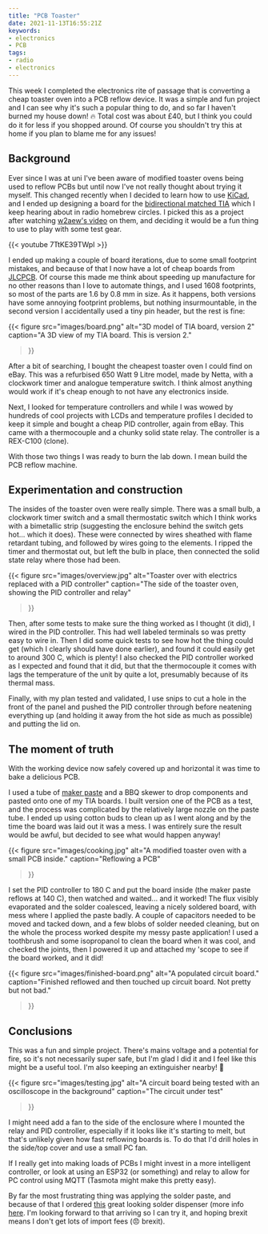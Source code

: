 ```yaml
---
title: "PCB Toaster"
date: 2021-11-13T16:55:21Z
keywords:
- electronics
- PCB
tags:
- radio
- electronics
---
```


This week I completed the electronics rite of passage that is converting a
cheap toaster oven into a PCB reflow device. It was a simple and fun project and
I can see why it's such a popular thing to do, and so far I haven't burned my
house down! :fire: Total cost was about £40, but I think you could do it for
less if you shopped around. Of course you shouldn't try this at home if you
plan to blame me for any issues!

## Background

Ever since I was at uni I've been aware of modified toaster ovens being used to
reflow PCBs but until now I've not really thought about trying it myself. This
changed recently when I decided to learn how to use
[KiCad](https://www.kicad.org/), and I ended up designing a board for the
[bidirectional matched
TIA](https://w7zoi.net/bidirectional_matched_amplifier.pdf) which I keep
hearing about in radio homebrew circles. I picked this as a project after
watching [w2aew's video](https://www.youtube.com/watch?v=7TtKE39TWpI) on them,
and deciding it would be a fun thing to use to play with some test gear.

{{< youtube 7TtKE39TWpI >}}

I ended up making a couple of board iterations, due to some small footprint
mistakes, and because of that I now have a lot of cheap boards from [JLCPCB](https://jlcpcb.com/).
Of course this made me think about speeding up manufacture for no other
reasons than I love to automate things, and I used 1608 footprints, so 
most of the parts are 1.6 by 0.8 mm in size. As it happens, both versions have
some annoying footprint problems, but nothing insurmountable, in the second
version I accidentally used a tiny pin header, but the rest is fine:

{{< figure src="images/board.png"
alt="3D model of TIA board, version 2"
caption="A 3D view of my TIA board. This is version 2."
>}}

After a bit of searching, I bought the cheapest toaster oven I could find on
eBay. This was a refurbised 650 Watt 9 Litre model, made by Netta, with a
clockwork timer and analogue temperature switch. I think almost anything would
work if it's cheap enough to not have any electronics inside.

Next, I looked for temperature controllers and while I was wowed by hundreds of
cool projects with LCDs and temperature profiles I decided to keep it simple
and bought a cheap PID controller, again from eBay. This came with a
thermocouple and a chunky solid state relay. The controller is a REX-C100
(clone).

With those two things I was ready to burn the lab down. I mean build the PCB
reflow machine.

## Experimentation and construction

The insides of the toaster oven were really simple. There was a small bulb, a
clockwork timer switch and a small thermostatic switch which I think works with
a bimetallic strip (suggesting the enclosure behind the switch gets hot...
which it does). These were connected by wires sheathed with flame retardant
tubing, and followed by wires going to the elements. I ripped the timer and
thermostat out, but left the bulb in place, then connected the solid state
relay where those had been. 

{{< figure src="images/overview.jpg"
alt="Toaster over with electrics replaced with a PID controller"
caption="The side of the toaster oven, showing the PID controller and relay"
>}}

Then, after some tests to make sure the thing worked as I thought (it did), I
wired in the PID controller. This had well labeled terminals so was pretty easy
to wire in. Then I did some quick tests to see how hot the thing could get
(which I clearly should have done earlier), and found it could easily get to
around 300 C, which is plenty! I also checked the PID controller worked as I
expected and found that it did, but that the thermocouple it comes with lags
the temperature of the unit by quite a lot, presumably because of its thermal
mass. 

Finally, with my plan tested and validated, I use snips to cut a hole in the
front of the panel and pushed the PID controller through before neatening
everything up (and holding it away from the hot side as much as possible) and
putting the lid on. 

## The moment of truth

With the working device now safely covered up and horizontal it was time to
bake a delicious PCB.

I used a tube of [maker
paste](https://shop.pimoroni.com/products/maker-paste-low-temp) and a BBQ
skewer to drop components and pasted onto one of my TIA boards. I
built version one of the PCB as a test, and the process was complicated by the
relatively large nozzle on the paste tube. I ended up using cotton buds to clean
up as I went along and by the time the board was laid out it was a mess. I was
entirely sure the result would be awful, but decided to see what would happen
anyway! 

{{< figure src="images/cooking.jpg"
alt="A modified toaster oven with a small PCB inside."
caption="Reflowing a PCB"
>}}

I set the PID controller to 180 C and put the board inside (the maker paste
reflows at 140 C), then watched and waited... and it worked! The flux visibly
evaporated and the solder coalesced, leaving a nicely soldered board, with mess
where I applied the paste badly. A couple of capacitors needed to be moved and
tacked down, and a few blobs of solder needed cleaning, but on the whole the
process worked despite my messy paste application! I used a toothbrush and some
isopropanol to clean the board when it was cool, and checked the joints, then I
powered it up and attached my 'scope to see if the board worked, and it did! 

{{< figure src="images/finished-board.png"
alt="A populated circuit board."
caption="Finished reflowed and then touched up circuit board. Not pretty but not bad."
>}}

## Conclusions

This was a fun and simple project. There's mains voltage and a potential for
fire, so it's not necessarily super safe, but I'm glad I did it and I feel like
this might be a useful tool. I'm also keeping an extinguisher nearby! 🧯 

{{< figure src="images/testing.jpg"
alt="A circuit board being tested with an oscilloscope in the background"
caption="The circuit under test"
>}}

I might need add a fan to the side of the enclosure where I mounted the relay
and PID controller, especially if it looks like it's starting to melt, but
that's unlikely given how fast reflowing boards is. To do that I'd drill holes
in the side/top cover and use a small PC fan.

If I really get into making loads of PCBs I might invest in a more intelligent
controller, or look at using an ESP32 (or something) and relay to allow for PC
control using MQTT (Tasmota might make this pretty easy). 

By far the most frustrating thing was applying the solder paste, and because of that I ordered
[this](https://www.tindie.com/products/avandalen/spoty-micro-dot-solder-paste-syringe-dispenser/)
great looking solder dispenser (more info
[here](https://avdweb.nl/tech-tips/pcb/solder-paste-dispenser). I'm looking
forward to that arriving so I can try it, and hoping brexit means I
don't get lots of import fees (:angry: brexit). 
